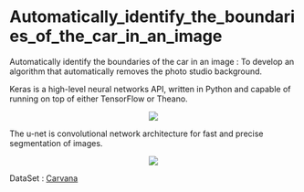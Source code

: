 # Automatically_identify_the_boundaries_of_the_car_in_an_image
Automatically identify the boundaries of the car in an image : To develop an algorithm that automatically removes the photo studio background.

<p>
Keras is a high-level neural networks API, written in Python and capable of running on top of either TensorFlow or Theano. 
</p>

<p align="center"><img src="https://blog.keras.io/img/keras-tensorflow-logo.jpg" /></p>

<p>The u-net is convolutional network architecture for fast and precise segmentation of images.</p>

<p align="center"><img src="https://lmb.informatik.uni-freiburg.de/people/ronneber/u-net/u-net-architecture.png" /></p>

DataSet : [Carvana](https://www.kaggle.com/c/carvana-image-masking-challenge)
